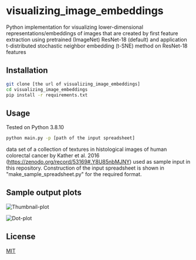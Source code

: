 # visualizing_image_embeddings

Python implementation for visualizing lower-dimensional representations/embeddings of images that are created by  first feature extraction using pretrained (ImageNet) ResNet-18 (default) and application t-distributed stochastic neighbor embedding (t-SNE) method on ResNet-18 features

## Installation

```bash
git clone [the url of visualizing_image_embeddings]
cd visualizing_image_embeddings
pip install -r requirements.txt
```

## Usage

Tested on Python 3.8.10 

```bash
python main.py -p [path of the input spreadsheet]
```

data set of a collection of textures in histological images of human colorectal cancer by Kather et al. 2016 (https://zenodo.org/record/53169#.Y8U85nbMJNY) used as sample input in this repository. Construction of the input spreadsheet is shown in "make_sample_spreadsheet.py" for the required format.

## Sample output plots 

![Thumbnail-plot](https://github.com/KatherLab/visualizing_image_embeddings/tree/main/out/plots/plot_scatter_thumbnails.png)

![Dot-plot](https://github.com/KatherLab/visualizing_image_embeddings/tree/main/out/plots/plot_scatter_dots.png)

## License

[MIT](https://choosealicense.com/licenses/mit/)
